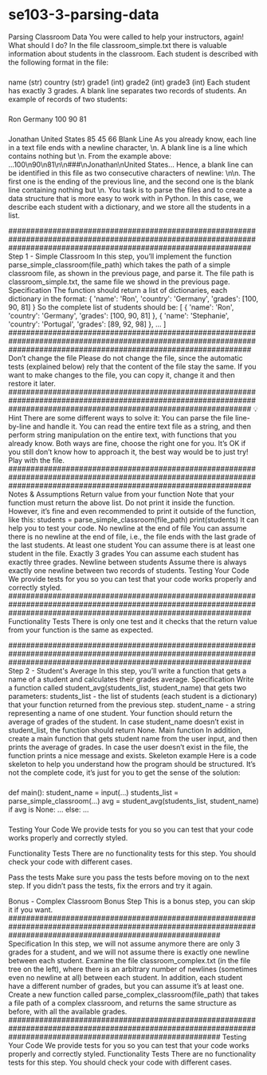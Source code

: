 # se103-3-parsing-data

Parsing Classroom Data
You were called to help your instructors, again!
What should I do?
In the file classroom_simple.txt there is valuable information about students in the classroom.
Each student is described with the following format in the file:
###
name (str)
country (str)
grade1 (int)
grade2 (int)
grade3 (int)
Each student has exactly 3 grades. A blank line separates two records of students.
An example of records of two students:
###
Ron
Germany
100
90
81

###
Jonathan
United States
85
45
66
Blank Line
As you already know, each line in a text file ends with a newline character, \n. A blank line is a line which contains nothing but \n. From the example above:
...100\n90\n81\n\n###\nJonathan\nUnited States...
Hence, a blank line can be identified in this file as two consecutive characters of newline: \n\n. The first one is the ending of the previous line, and the second one is the blank line containing nothing but \n.
You task is to parse the files and to create a data structure that is more easy to work with in Python. In this case, we describe each student with a dictionary, and we store all the students in a list.

#######################################################################################################################################################################
Step 1 - Simple Classroom
In this step, you’ll implement the function parse_simple_classroom(file_path) which takes the path of a simple classroom file, as shown in the previous page, and parse it.
The file path is classroom_simple.txt, the same file we showd in the previous page.
Specification
The function should return a list of dictionaries, each dictionary in the format:
{
  'name': 'Ron',
  'country': 'Germany',
  'grades': [100, 90, 81]
}
So the complete list of students should be:
[
  {
    'name': 'Ron',
    'country': 'Germany',
    'grades': [100, 90, 81]
  },
  {
    'name': 'Stephanie',
    'country': 'Portugal',
    'grades': [89, 92, 98]
  },
  ...
]
#######################################################################################################################################################################
Don’t change the file
Please do not change the file, since the automatic tests (explained below) rely that the content of the file stay the same.
If you want to make changes to the file, you can copy it, change it and then restore it later.
#######################################################################################################################################################################
💡 Hint
There are some different ways to solve it:
You can parse the file line-by-line and handle it.
You can read the entire text file as a string, and then perform string manipulation on the entire text, with functions that you already know.
Both ways are fine, choose the right one for you. It’s OK if you still don’t know how to approach it, the best way would be to just try! Play with the file.
#######################################################################################################################################################################
Notes & Assumptions
Return value from your function
Note that your function must return the above list. Do not print it inside the function.
However, it’s fine and even recommended to print it outside of the function, like this:
students = parse_simple_classroom(file_path)
print(students)
It can help you to test your code.
No newline at the end of file
You can assume there is no newline at the end of file, i.e., the file ends with the last grade of the last students.
At least one student
You can assume there is at least one student in the file.
Exactly 3 grades
You can assume each student has exactly three grades.
Newline between students
Assume there is always exactly one newline between two records of students.
Testing Your Code
We provide tests for you so you can test that your code works properly and correctly styled.
#######################################################################################################################################################################
Functionality Tests
There is only one test and it checks that the return value from your function is the same as expected.

#######################################################################################################################################################################
Step 2 - Student's Average
In this step, you’ll write a function that gets a name of a student and calculates their grades average.
Specification
Write a function called student_avg(students_list, student_name) that gets two parameters:
students_list - the list of students (each student is a dictionary) that your function returned from the previous step.
student_name - a string representing a name of one student.
Your function should return the average of grades of the student. In case student_name doesn’t exist in student_list, the function should return None.
Main function
In addition, create a main function that gets student name from the user input, and then prints the average of grades.
In case the user doesn’t exist in the file, the function prints a nice message and exists.
Skeleton example
Here is a code skeleton to help you understand how the program should be structured. It’s not the complete code, it’s just for you to get the sense of the solution:
###

def main():
  student_name = input(...)
  students_list = parse_simple_classroom(...)
  avg = student_avg(students_list, student_name)
  if avg is None:
    ...
  else:
    ...

###
Testing Your Code
We provide tests for you so you can test that your code works properly and correctly styled.

Functionality Tests
There are no functionality tests for this step. You should check your code with different cases.

Pass the tests
Make sure you pass the tests before moving on to the next step.
If you didn’t pass the tests, fix the errors and try it again.

Bonus - Complex Classroom
Bonus Step
This is a bonus step, you can skip it if you want.
################################################################################################################################################################
Specification
In this step, we will not assume anymore there are only 3 grades for a student, and we will not assume there is exactly one newline between each student.
Examine the file classroom_complex.txt (in the file tree on the left), where there is an arbitrary number of newlines (sometimes even no newline at all) between each student.
In addition, each student have a different number of grades, but you can assume it’s at least one.
Create a new function called parse_complex_classroom(file_path) that takes a file path of a complex classroom, and returns the same structure as before, with all the available grades.
################################################################################################################################################################
Testing Your Code
We provide tests for you so you can test that your code works properly and correctly styled.
Functionality Tests
There are no functionality tests for this step. You should check your code with different cases.
